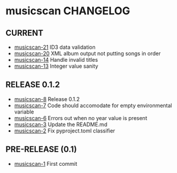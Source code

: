 musicscan CHANGELOG
======================

## CURRENT
 - [musicscan-21](https://github.com/cjcodeproj/musicscan/issues/21) ID3 data validation
 - [musicscan-20](https://github.com/cjcodeproj/musicscan/issues/20) XML album output not putting songs in order
 - [musicscan-14](https://github.com/cjcodeproj/musicscan/issues/14) Handle invalid titles
 - [musicscan-13](https://github.com/cjcodeproj/musicscan/issues/13) Integer value sanity


## RELEASE 0.1.2
 - [musicscan-8](https://github.com/cjcodeproj/musicscan/issues/8) Release 0.1.2
 - [musicscan-7](https://github.com/cjcodeproj/musicscan/issues/7) Code should accomodate for empty environmental variable
 - [musicscan-6](https://github.com/cjcodeproj/musicscan/issues/6) Errors out when no year value is present
 - [musicscan-3](https://github.com/cjcodeproj/musicscan/issues/3) Update the README.md
 - [musicscan-2](https://github.com/cjcodeproj/musicscan/issues/2) Fix pyproject.toml classifier


## PRE-RELEASE (0.1)
 - [musicscan-1](https://github.com/cjcodeproj/musicscan/issues/1) First commit
